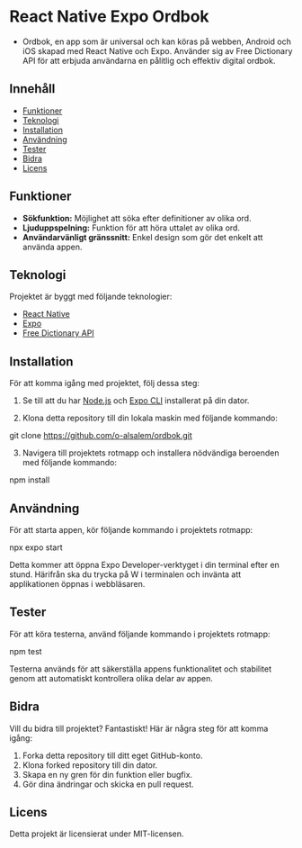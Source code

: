 # React Native Expo Ordbok

- Ordbok, en app som är universal och kan köras på webben, Android och iOS skapad med React Native och Expo. Använder sig av Free Dictionary API för att erbjuda användarna en pålitlig och effektiv digital ordbok.

## Innehåll

- [Funktioner](#funktioner)
- [Teknologi](#teknologi)
- [Installation](#installation)
- [Användning](#användning)
- [Tester](#tester)
- [Bidra](#bidra)
- [Licens](#licens)

## Funktioner

- **Sökfunktion:** Möjlighet att söka efter definitioner av olika ord.
- **Ljuduppspelning:** Funktion för att höra uttalet av olika ord.
- **Användarvänligt gränssnitt:** Enkel design som gör det enkelt att använda appen.

## Teknologi

Projektet är byggt med följande teknologier:

- [React Native](https://reactnative.dev/)
- [Expo](https://expo.dev/)
- [Free Dictionary API](https://dictionaryapi.dev/)

## Installation

För att komma igång med projektet, följ dessa steg:

1. Se till att du har [Node.js](https://nodejs.org/) och [Expo CLI](https://docs.expo.dev/get-started/installation/) installerat på din dator.

2. Klona detta repository till din lokala maskin med följande kommando:
   
git clone https://github.com/o-alsalem/ordbok.git


3. Navigera till projektets rotmapp och installera nödvändiga beroenden med följande kommando:

npm install


## Användning

För att starta appen, kör följande kommando i projektets rotmapp:

npx expo start

Detta kommer att öppna Expo Developer-verktyget i din terminal efter en stund. Härifrån ska du trycka på W i terminalen och invänta att applikationen öppnas i webbläsaren.

## Tester

För att köra testerna, använd följande kommando i projektets rotmapp:

npm test

Testerna används för att säkerställa appens funktionalitet och stabilitet genom att automatiskt kontrollera olika delar av appen.

## Bidra

Vill du bidra till projektet? Fantastiskt! Här är några steg för att komma igång:

1. Forka detta repository till ditt eget GitHub-konto.
2. Klona forked repository till din dator.
3. Skapa en ny gren för din funktion eller bugfix.
4. Gör dina ändringar och skicka en pull request.

## Licens

Detta projekt är licensierat under MIT-licensen.

